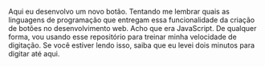 Aqui eu desenvolvo um novo botão.
Tentando me lembrar quais as linguagens de programação que entregam essa funcionalidade da criação de botões no desenvolvimento web.
Acho que era JavaScript.
De qualquer forma, vou usando esse repositório para treinar minha velocidade de digitação.
Se você estiver lendo isso, saiba que eu levei dois minutos para digitar até aqui.